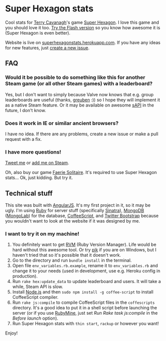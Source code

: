 # Super Hexagon stats

Cool stats for [Terry Cavanagh](http://distractionware.com)'s game [Super Hexagon](http://store.steampowered.com/app/221640).
I love this game and you should love it too.
[Try the Flash version](http://www.kongregate.com/games/TerryCavanagh_B/hexagon) so you know how awesome it is (Super Hexagon is even better).

Website is live on [superhexagonstats.herokuapp.com](http://superhexagonstats.herokuapp.com/). If you have any ideas for new features, just [create a new issue](https://github.com/TomasDuda/super-hexagon-stats/issues/new).

## FAQ

### Would it be possible to do something like this for another Steam game (or all other Steam games) with a leaderboard?

Yes, but I don't want to simply because Valve now knows that e.g. group leaderboards are useful (thanks, [greuben](http://steamcommunity.com/id/greuben) :)) so I hope they will implement it as a native Steam feature.
Or it may be available on awesome [sAPI](http://sapi.techieanalyst.net/) in the future, I don't know.

### Does it work in IE or similar ancient browsers?

I have no idea. If there are any problems, create a new issue or make a pull request with a fix.

### I have more questions!

[Tweet me](https://twitter.com/tomasduda) or [add me on Steam](http://steamcommunity.com/id/TimmyCZ).

Oh, also buy our game [Faerie Solitaire](http://store.steampowered.com/app/38600/). It's required to use Super Hexagon stats... Ok, just kidding. But try it.

## Technical stuff

This site was built with [AngularJS](http://angularjs.org/). It's my first project in it, so it may be ugly.
I'm using [Ruby](http://www.ruby-lang.org/) for server stuff (specifically [Sinatra](http://www.sinatrarb.com/)),
[MongoDB](http://www.mongodb.org/) ([MongoLab](https://mongolab.com/)) for the database,
[CoffeeScript](http://coffeescript.org/),
and [Twitter Bootstrap](http://twitter.github.com/bootstrap/) because you wouldn't want to look at the website if it was designed by me.

### I want to try it on my machine!

1. You definitely want to get [RVM](https://rvm.io/) (Ruby Version Manager). Life would be hard without this awesome tool.
Or try [pik](https://github.com/vertiginous/pik/) if you are on Windows, but I haven't tried that so it's possible that it doesn't work.
2. Go to the directory and run `bundle install` in the terminal.
3. Open file `env_variables.rb.example`, rename it to `env_variables.rb` and change it to your needs (used in development, use e.g. Heroku config in production).
4. Run `rake hex:update_data` to update leaderboard and users. It will take a while, Steam API is slow.
5. Install [Node.js](http://nodejs.org) and then `sudo npm install -g coffee-script` to install CoffeeScript compiler.
6. Run `rake js:compile` to compile CoffeeScript files in the `coffescripts` directory. It's a good idea to put it in a shell script before launching the server
(or if you use [RubyMine](http://www.jetbrains.com/ruby/), just set *Run Rake task js:compile* in the *Before launch* option).
7. Run Super Hexagon stats with `thin start`, `rackup` or however you want!

Enjoy!